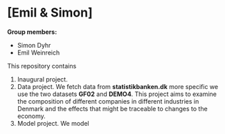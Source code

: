 # \[Emil & Simon\]

**Group members:**
- Simon Dyhr
- Emil Weinreich

This repository contains  
1. Inaugural project. 
2. Data project. We fetch data from **statistikbanken.dk** more specific we use the two datasets **GF02** and **DEMO4**. This project aims to examine the composition of different companies in different industries in Denmark and the effects that might be traceable to changes to the economy.
3. Model project. We model
